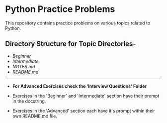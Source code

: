 # Python Practice Problems
This repository contains practice problems on various topics related to Python.


## Directory Structure for Topic Directories-
* *Beginner*
* *Intermediate*
* *NOTES.md*
* *README.md*

---

* **For Advanced Exercises check the 'Interview Questions' Folder**

* Exercises in the 'Beginner' and 'Intermediate' section have their prompt in the docstring.

* Exercises in the 'Advanced' section each have it's prompt within their own README.md file.
